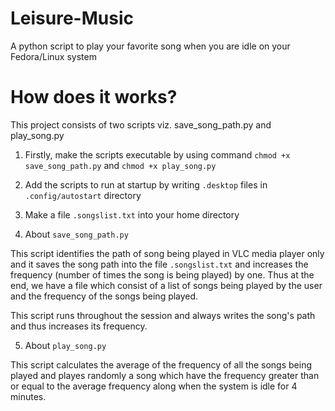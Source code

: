 # Leisure-Music
A python script to play your favorite song when you are idle on your Fedora/Linux system

# How does it works?

This project consists of two scripts viz. save_song_path.py and play_song.py

1. Firstly, make the scripts executable by using command ```chmod +x save_song_path.py``` and ```chmod +x play_song.py```

2. Add the scripts to run at startup by writing ```.desktop``` files in ```.config/autostart``` directory

3. Make a file ```.songslist.txt``` into your home directory

4. About ```save_song_path.py```

This script identifies the path of song being played in VLC media player only and it saves the song path into the file ```.songslist.txt``` and increases the frequency (number of times the song is being played) by one. 
Thus at the end, we have a file which consist of a list of songs being played by the user and the frequency of the songs being played.

This script runs throughout the session and always writes the song's path and thus increases its frequency.

5. About ```play_song.py```

This script calculates the average of the frequency of all the songs being played and playes randomly a song which have the frequency greater than or equal to the average frequency along when the system is idle for 4 minutes. 
